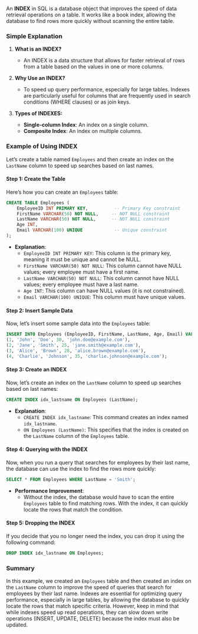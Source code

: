 An **INDEX** in SQL is a database object that improves the speed of data retrieval operations on a table. It works like a book index, allowing the database to find rows more quickly without scanning the entire table. 

### Simple Explanation

1. **What is an INDEX?**
   - An INDEX is a data structure that allows for faster retrieval of rows from a table based on the values in one or more columns.

2. **Why Use an INDEX?**
   - To speed up query performance, especially for large tables. Indexes are particularly useful for columns that are frequently used in search conditions (WHERE clauses) or as join keys.

3. **Types of INDEXES:**
   - **Single-column Index**: An index on a single column.
   - **Composite Index**: An index on multiple columns.

### Example of Using INDEX

Let’s create a table named `Employees` and then create an index on the `LastName` column to speed up searches based on last names.

#### Step 1: Create the Table

Here’s how you can create an `Employees` table:

```sql
CREATE TABLE Employees (
    EmployeeID INT PRIMARY KEY,          -- Primary Key constraint
    FirstName VARCHAR(50) NOT NULL,     -- NOT NULL constraint
    LastName VARCHAR(50) NOT NULL,      -- NOT NULL constraint
    Age INT,
    Email VARCHAR(100) UNIQUE            -- Unique constraint
);
```

- **Explanation**:
  - `EmployeeID INT PRIMARY KEY`: This column is the primary key, meaning it must be unique and cannot be NULL.
  - `FirstName VARCHAR(50) NOT NULL`: This column cannot have NULL values; every employee must have a first name.
  - `LastName VARCHAR(50) NOT NULL`: This column cannot have NULL values; every employee must have a last name.
  - `Age INT`: This column can have NULL values (it is not constrained).
  - `Email VARCHAR(100) UNIQUE`: This column must have unique values.

#### Step 2: Insert Sample Data

Now, let’s insert some sample data into the `Employees` table:

```sql
INSERT INTO Employees (EmployeeID, FirstName, LastName, Age, Email) VALUES
(1, 'John', 'Doe', 30, 'john.doe@example.com'),
(2, 'Jane', 'Smith', 25, 'jane.smith@example.com'),
(3, 'Alice', 'Brown', 28, 'alice.brown@example.com'),
(4, 'Charlie', 'Johnson', 35, 'charlie.johnson@example.com');
```

#### Step 3: Create an INDEX

Now, let’s create an index on the `LastName` column to speed up searches based on last names:

```sql
CREATE INDEX idx_lastname ON Employees (LastName);
```

- **Explanation**:
  - `CREATE INDEX idx_lastname`: This command creates an index named `idx_lastname`.
  - `ON Employees (LastName)`: This specifies that the index is created on the `LastName` column of the `Employees` table.

#### Step 4: Querying with the INDEX

Now, when you run a query that searches for employees by their last name, the database can use the index to find the rows more quickly:

```sql
SELECT * FROM Employees WHERE LastName = 'Smith';
```

- **Performance Improvement**: 
  - Without the index, the database would have to scan the entire `Employees` table to find matching rows. With the index, it can quickly locate the rows that match the condition.

#### Step 5: Dropping the INDEX

If you decide that you no longer need the index, you can drop it using the following command:

```sql
DROP INDEX idx_lastname ON Employees;
```

### Summary

In this example, we created an `Employees` table and then created an index on the `LastName` column to improve the speed of queries that search for employees by their last name. Indexes are essential for optimizing query performance, especially in large tables, by allowing the database to quickly locate the rows that match specific criteria. However, keep in mind that while indexes speed up read operations, they can slow down write operations (INSERT, UPDATE, DELETE) because the index must also be updated.